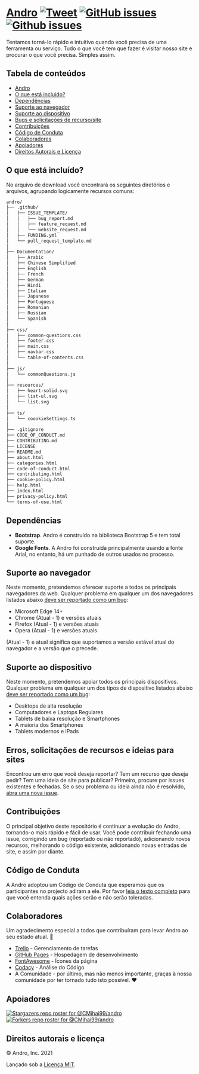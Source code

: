 # <a href="https://cmihai99.github.io/andro" target="_blank" id="andro">Andro</a> [![Tweet](https://img.shields.io/twitter/url/http/shields.io.svg?style=social)](https://twitter.com/intent/tweet?text=Find%20over%20100%20new%20and%20exciting%20websites%20at&url=http://cmihai99.github.io/andro&via=androteamfaq&hashtags=andro,webdevelopment,website,websitefinder,developers) [![GitHub issues](https://img.shields.io/github/issues/CMihai99/andro)](https://github.com/CMihai99/andro/issues) [![Github issues](https://img.shields.io/github/issues-closed/CMihai99/andro)](https://github.com/CMihai99/andro/issues?q=is%3Aissue+is%3Aclosed)

Tentamos torná-lo rápido e intuitivo quando você precisa de uma ferramenta ou serviço. Tudo o que você tem que fazer é visitar nosso site e procurar o que você precisa. Simples assim.

## Tabela de conteúdos

- [Andro](#andro)
- [O que está incluído?](#whats-included)
- [Dependências](#dependencies)
- [Suporte ao navegador](#browser-support)
- [Suporte ao dispositivo](#device-support)
- [Bugs e solicitações de recurso/site](#bugs-and-requests)
- [Contribuições](#contributing)
- [Código de Conduta](#code-of-conduct)
- [Colaboradores](#contributors)
- [Apoiadores](#supporters)
- [Direitos Autorais e Licença](#copyright-and-license)

<a id="whats-included"><h2>O que está incluído?</h2></a>

No arquivo de download você encontrará os seguintes diretórios e arquivos, agrupando logicamente recursos comuns:

```sh
andro/
├── .github/
│   ├── ISSUE_TEMPLATE/
│   │   ├── bug_report.md
│   │   ├── feature_request.md
│   │   └── website_request.md
│   ├── FUNDING.yml
│   └── pull_request_template.md
│
├── Documentation/
│   ├── Arabic
│   ├── Chinese Simplified
│   ├── English
│   ├── French
│   ├── German
│   ├── Hindi
│   ├── Italian
│   ├── Japanese
│   ├── Portuguese
│   ├── Romanian
│   ├── Russian
│   └── Spanish
│
├── css/
│   ├── common-questions.css
│   ├── footer.css
│   ├── main.css
│   ├── navbar.css
│   └── table-of-contents.css
│
├── js/
│   └── commonQuestions.js
│
├── resources/
│   ├── heart-solid.svg
│   ├── list-ul.svg
│   └── list.svg
│
├── ts/
│   └── coookieSettings.ts
│
├── .gitignore
├── CODE_OF_CONDUCT.md
├── CONTRIBUTING.md
├── LICENSE
├── README.md
├── about.html
├── categories.html
├── code-of-conduct.html
├── contributing.html
├── cookie-policy.html
├── help.html
├── index.html
├── privacy-policy.html
└── terms-of-use.html
```

<a id="dependencies"><h2>Dependências</h2></a>

- **Bootstrap**. Andro é construído na biblioteca Bootstrap 5 e tem total suporte.
- **Google Fonts**. A Andro foi construída principalmente usando a fonte Arial, no entanto, há um punhado de outros usados no processo.

<a id="browser-support"><h2>Suporte ao navegador</h2></a>

Neste momento, pretendemos oferecer suporte a todos os principais navegadores da web. Qualquer problema em qualquer um dos navegadores listados abaixo <a href="https://github.com/CMihai99/andro/issues/new?assignees=&labels=bug&template=bug_report.md&title=%5BBug%5D" target="_blank">deve ser reportado como um bug</a>:

- Microsoft Edge 14+
- Chrome (Atual - 1) e versões atuais
- Firefox (Atual - 1) e versões atuais
- Opera (Atual - 1) e versões atuais

(Atual - 1) e atual significa que suportamos a versão estável atual do navegador e a versão que o precede.

<a id="device-support"><h2>Suporte ao dispositivo</h2></a>

Neste momento, pretendemos apoiar todos os principais dispositivos. Qualquer problema em qualquer um dos tipos de dispositivo listados abaixo <a href="https://github.com/CMihai99/andro/issues/new?assignees=&labels=bug&template=bug_report.md&title=%5BBug%5D" target="_blank">deve ser reportado como um bug</a>:

- Desktops de alta resolução
- Computadores e Laptops Regulares
- Tablets de baixa resolução e Smartphones
- A maioria dos Smartphones
- Tablets modernos e iPads

<a id="bugs-and-requests"><h2>Erros, solicitações de recursos e ideias para sites</h2></a>

Encontrou um erro que você deseja reportar? Tem um recurso que deseja pedir? Tem uma ideia de site para publicar? Primeiro, procure por issues existentes e fechadas. Se o seu problema ou ideia ainda não é resolvido, [abra uma nova issue](https://github.com/CMihai99/andro/issues/new/choose).

<a id="contributing"><h2>Contribuições</h2></a>

O principal objetivo deste repositório é continuar a evolução do Andro, tornando-o mais rápido e fácil de usar. Você pode contribuir fechando uma issue, corrigindo um bug (reportado ou não reportado), adicionando novos recursos, melhorando o código existente, adicionando novas entradas de site, e assim por diante.

<a id="code-of-conduct"><h2>Código de Conduta</h2></a>

A Andro adoptou um Código de Conduta que esperamos que os participantes no projecto adiram a ele. Por favor [leia o texto completo](https://cmihai99.github.io/andro/code-of-conduct.html) para que você entenda quais ações serão e não serão toleradas.

<a id="contributors"><h2>Colaboradores</h2></a>

Um agradecimento especial a todos que contribuíram para levar Andro ao seu estado atual. 👏

- [Trello](https://www.trello.com/) - Gerenciamento de tarefas
- [GitHub Pages](https://pages.github.com/) - Hospedagem de desenvolvimento
- [FontAwesome](https://www.fontawesome.com/) - Ícones da página
- [Codacy](https://www.codacy.com/) - Análise do Código
- A Comunidade - por último, mas não menos importante, graças à nossa comunidade por ter tornado tudo isto possível. ♥

<a id="supporters"><h2>Apoiadores</h2></a>

[![Stargazers repo roster for @CMihai99/andro](https://reporoster.com/stars/CMihai99/andro)](https://github.com/CMihai99/andro/stargazers) [![Forkers repo roster for @CMihai99/andro](https://reporoster.com/forks/CMihai99/andro)](https://github.com/CMihai99/andro/network/members)

<a id="copyright-and-license"><h2>Direitos autorais e licença</h2></a>

© Andro, Inc. 2021

Lançado sob a [Licença MIT](LICENSE).
